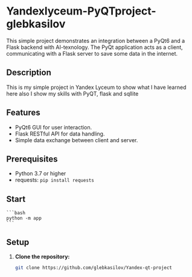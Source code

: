 # Yandexlyceum-PyQTproject-glebkasilov

This simple project demonstrates an integration between a PyQt6 and a Flask backend with AI-texnology.  The PyQt application acts as a client, communicating with a Flask server to save some data in the internet.

## Description

This is my simple project in Yandex Lyceum to show what I have learned here also I show my skills with PyQT, flask and sqllite

## Features

* PyQt6 GUI for user interaction.
* Flask RESTful API for data handling.
* Simple data exchange between client and server.

## Prerequisites

* Python 3.7 or higher
* requests: `pip install requests`

## Start
    ```bash
    python -m app
    ```

## Setup

1. **Clone the repository:**
   ```bash
   git clone https://github.com/glebkasilov/Yandex-qt-project
   ```
